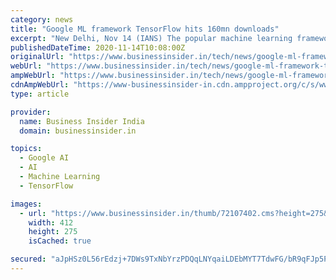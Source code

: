 ```yaml
---
category: news
title: "Google ML framework TensorFlow hits 160mn downloads"
excerpt: "New Delhi, Nov 14 (IANS) The popular machine learning framework from Google called TensorFlow has become the most popular machine learning library in the world, with over 160 million downloads."
publishedDateTime: 2020-11-14T10:08:00Z
originalUrl: "https://www.businessinsider.in/tech/news/google-ml-framework-tensorflow-hits-160mn-downloads/articleshow/79219678.cms"
webUrl: "https://www.businessinsider.in/tech/news/google-ml-framework-tensorflow-hits-160mn-downloads/articleshow/79219678.cms"
ampWebUrl: "https://www.businessinsider.in/tech/news/google-ml-framework-tensorflow-hits-160mn-downloads/amp_articleshow/79219678.cms"
cdnAmpWebUrl: "https://www-businessinsider-in.cdn.ampproject.org/c/s/www.businessinsider.in/tech/news/google-ml-framework-tensorflow-hits-160mn-downloads/amp_articleshow/79219678.cms"
type: article

provider:
  name: Business Insider India
  domain: businessinsider.in

topics:
  - Google AI
  - AI
  - Machine Learning
  - TensorFlow

images:
  - url: "https://www.businessinsider.in/thumb/72107402.cms?height=275&width=412"
    width: 412
    height: 275
    isCached: true

secured: "aJpHSz0L56rEdzj+7DWs9TxNbYrzPDQqLNYqaiLDEbMYT7TdwFG/bR9qFJp5POmhmqaBGcL63BmCTkDRA/X3V/XGQA37ddiOsdpJIhpiTbRlWflRiPnILRdQPclQOPOmpMV92CZgNL+jCbpNRzt2RBWOtvzzSydFoF1c10rXAWjVPo6zQ1qH6NMEcpxTDVl2ayTVQ+YCfJRiHgUtJ1kIbc0JorzeStuXQRv5niP9nFLh0wyZTUJ7/0E3NTQe25QXGwHztXl+LR6TvoAYoCATaI+ba2PverLPZ+JQ7tV9IzpNzSWM7T7YmItWK9a6icoI3kBBy/R+8kSkBQ0watOo6Ta06BGI9/fLb7/CN8PNAi4=;OMWEqV7yVboeiBJmNOVMhQ=="
---
```


